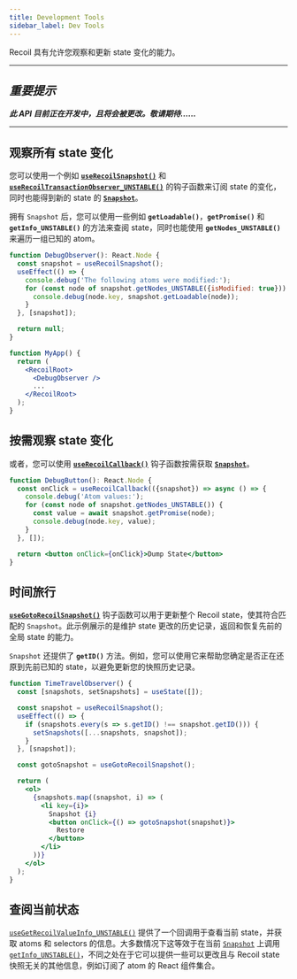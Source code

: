 ```yaml
---
title: Development Tools
sidebar_label: Dev Tools
---
```


Recoil 具有允许您观察和更新 state 变化的能力。

----
## *重要提示*
***此 API 目前正在开发中，且将会被更改。敬请期待……***

----

## 观察所有 state 变化

您可以使用一个例如 [**`useRecoilSnapshot()`**](/docs/api-reference/core/useRecoilSnapshot) 和 [**`useRecoilTransactionObserver_UNSTABLE()`**](/docs/api-reference/core/useRecoilTransactionObserver) 的钩子函数来订阅 state 的变化，同时也能得到新的 state 的 [**`Snapshot`**](/docs/api-reference/core/Snapshot)。

拥有 `Snapshot` 后，您可以使用一些例如 **`getLoadable()`**，**`getPromise()`** 和 **`getInfo_UNSTABLE()`** 的方法来查阅 state，同时也能使用 **`getNodes_UNSTABLE()`** 来遍历一组已知的 atom。

```jsx
function DebugObserver(): React.Node {
  const snapshot = useRecoilSnapshot();
  useEffect(() => {
    console.debug('The following atoms were modified:');
    for (const node of snapshot.getNodes_UNSTABLE({isModified: true})) {
      console.debug(node.key, snapshot.getLoadable(node));
    }
  }, [snapshot]);

  return null;
}
```

```jsx
function MyApp() {
  return (
    <RecoilRoot>
      <DebugObserver />
      ...
    </RecoilRoot>
  );
}
```

## 按需观察 state 变化

或者，您可以使用 [**`useRecoilCallback()`**](/docs/api-reference/core/useRecoilCallback) 钩子函数按需获取 [**`Snapshot`**](/docs/api-reference/core/Snapshot)。

```jsx
function DebugButton(): React.Node {
  const onClick = useRecoilCallback(({snapshot}) => async () => {
    console.debug('Atom values:');
    for (const node of snapshot.getNodes_UNSTABLE()) {
      const value = await snapshot.getPromise(node);
      console.debug(node.key, value);
    }
  }, []);

  return <button onClick={onClick}>Dump State</button>
}
```

## 时间旅行

[**`useGotoRecoilSnapshot()`**](/docs/api-reference/core/useGotoRecoilSnapshot) 钩子函数可以用于更新整个 Recoil state，使其符合匹配的 `Snapshot`。此示例展示的是维护 state 更改的历史记录，返回和恢复先前的全局 state 的能力。

`Snapshot` 还提供了 **`getID()`** 方法。例如，您可以使用它来帮助您确定是否正在还原到先前已知的 state，以避免更新您的快照历史记录。

```jsx
function TimeTravelObserver() {
  const [snapshots, setSnapshots] = useState([]);

  const snapshot = useRecoilSnapshot();
  useEffect(() => {
    if (snapshots.every(s => s.getID() !== snapshot.getID())) {
      setSnapshots([...snapshots, snapshot]);
    }
  }, [snapshot]);

  const gotoSnapshot = useGotoRecoilSnapshot();

  return (
    <ol>
      {snapshots.map((snapshot, i) => (
        <li key={i}>
          Snapshot {i}
          <button onClick={() => gotoSnapshot(snapshot)}>
            Restore
          </button>
        </li>
      ))}
    </ol>
  );
}
```

## 查阅当前状态

[`useGetRecoilValueInfo_UNSTABLE()`](/docs/api-reference/core/useGetRecoilValueInfo) 提供了一个回调用于查看当前 state，并获取 atoms 和 selectors 的信息。大多数情况下这等效于在当前 [`Snapshot`](/docs/api-reference/core/Snapshot) 上调用 [`getInfo_UNSTABLE()`](/docs/api-reference/core/Snapshot#debug-information)，不同之处在于它可以提供一些可以更改且与 Recoil state 快照无关的其他信息，例如订阅了 atom 的 React 组件集合。
